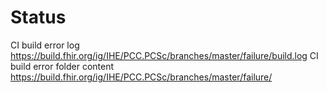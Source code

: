 # Status

CI build error log https://build.fhir.org/ig/IHE/PCC.PCSc/branches/master/failure/build.log
CI build error folder content https://build.fhir.org/ig/IHE/PCC.PCSc/branches/master/failure/


